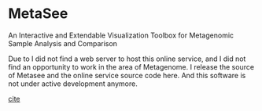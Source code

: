 # MetaSee
An Interactive and Extendable Visualization Toolbox for Metagenomic Sample Analysis and Comparison


Due to I did not find a web server to host this online service, and I did not find an opportunity to work in the area of Metagenome.
I release the source of Metasee and the online service source code here. And this software is not under active development anymore.

[cite](http://journals.plos.org/plosone/article?id=10.1371/journal.pone.0048998)
